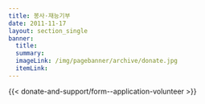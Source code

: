 ```yaml
---
title: 봉사·재능기부
date: 2011-11-17
layout: section_single
banner:
  title: 
  summary:
  imageLink: /img/pagebanner/archive/donate.jpg
  itemLink:
---
```

{{< donate-and-support/form--application-volunteer >}}